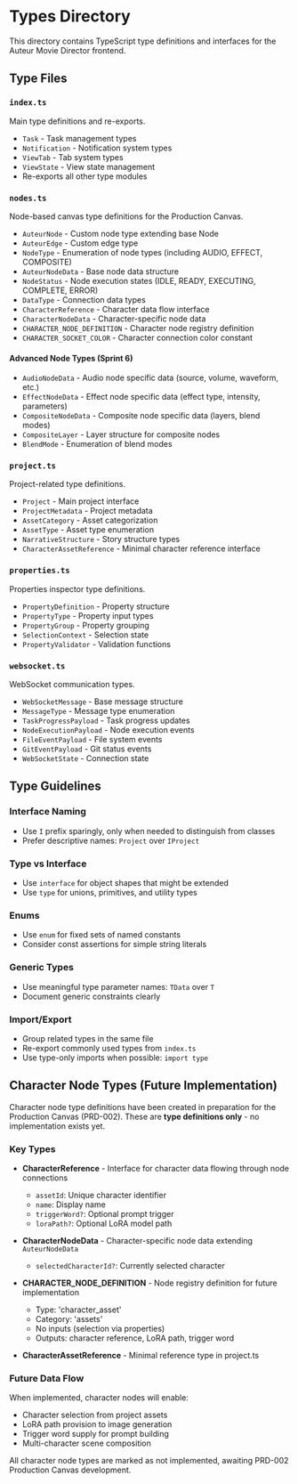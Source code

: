 # Types Directory

This directory contains TypeScript type definitions and interfaces for the Auteur Movie Director frontend.

## Type Files

### `index.ts`

Main type definitions and re-exports.

- `Task` - Task management types
- `Notification` - Notification system types
- `ViewTab` - Tab system types
- `ViewState` - View state management
- Re-exports all other type modules

### `nodes.ts`

Node-based canvas type definitions for the Production Canvas.

- `AuteurNode` - Custom node type extending base Node
- `AuteurEdge` - Custom edge type
- `NodeType` - Enumeration of node types (including AUDIO, EFFECT, COMPOSITE)
- `AuteurNodeData` - Base node data structure
- `NodeStatus` - Node execution states (IDLE, READY, EXECUTING, COMPLETE, ERROR)
- `DataType` - Connection data types
- `CharacterReference` - Character data flow interface
- `CharacterNodeData` - Character-specific node data
- `CHARACTER_NODE_DEFINITION` - Character node registry definition
- `CHARACTER_SOCKET_COLOR` - Character connection color constant

#### Advanced Node Types (Sprint 6)

- `AudioNodeData` - Audio node specific data (source, volume, waveform, etc.)
- `EffectNodeData` - Effect node specific data (effect type, intensity, parameters)
- `CompositeNodeData` - Composite node specific data (layers, blend modes)
- `CompositeLayer` - Layer structure for composite nodes
- `BlendMode` - Enumeration of blend modes

### `project.ts`

Project-related type definitions.

- `Project` - Main project interface
- `ProjectMetadata` - Project metadata
- `AssetCategory` - Asset categorization
- `AssetType` - Asset type enumeration
- `NarrativeStructure` - Story structure types
- `CharacterAssetReference` - Minimal character reference interface

### `properties.ts`

Properties inspector type definitions.

- `PropertyDefinition` - Property structure
- `PropertyType` - Property input types
- `PropertyGroup` - Property grouping
- `SelectionContext` - Selection state
- `PropertyValidator` - Validation functions

### `websocket.ts`

WebSocket communication types.

- `WebSocketMessage` - Base message structure
- `MessageType` - Message type enumeration
- `TaskProgressPayload` - Task progress updates
- `NodeExecutionPayload` - Node execution events
- `FileEventPayload` - File system events
- `GitEventPayload` - Git status events
- `WebSocketState` - Connection state

## Type Guidelines

### Interface Naming

- Use `I` prefix sparingly, only when needed to distinguish from classes
- Prefer descriptive names: `Project` over `IProject`

### Type vs Interface

- Use `interface` for object shapes that might be extended
- Use `type` for unions, primitives, and utility types

### Enums

- Use `enum` for fixed sets of named constants
- Consider const assertions for simple string literals

### Generic Types

- Use meaningful type parameter names: `TData` over `T`
- Document generic constraints clearly

### Import/Export

- Group related types in the same file
- Re-export commonly used types from `index.ts`
- Use type-only imports when possible: `import type`

## Character Node Types (Future Implementation)

Character node type definitions have been created in preparation for the Production Canvas (PRD-002). These are **type definitions only** - no implementation exists yet.

### Key Types

- **CharacterReference** - Interface for character data flowing through node connections
  - `assetId`: Unique character identifier
  - `name`: Display name
  - `triggerWord?`: Optional prompt trigger
  - `loraPath?`: Optional LoRA model path

- **CharacterNodeData** - Character-specific node data extending `AuteurNodeData`
  - `selectedCharacterId?`: Currently selected character

- **CHARACTER_NODE_DEFINITION** - Node registry definition for future implementation
  - Type: 'character_asset'
  - Category: 'assets'
  - No inputs (selection via properties)
  - Outputs: character reference, LoRA path, trigger word

- **CharacterAssetReference** - Minimal reference type in project.ts

### Future Data Flow

When implemented, character nodes will enable:

- Character selection from project assets
- LoRA path provision to image generation
- Trigger word supply for prompt building
- Multi-character scene composition

All character node types are marked as not implemented, awaiting PRD-002 Production Canvas development.
